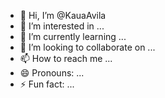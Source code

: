 - 👋 Hi, I’m @KauaAvila
- 👀 I’m interested in ...
- 🌱 I’m currently learning ...
- 💞️ I’m looking to collaborate on ...
- 📫 How to reach me ...
- 😄 Pronouns: ...
- ⚡ Fun fact: ...

<!---
KauaAvila/KauaAvila is a ✨ special ✨ repository because its `README.md` (this file) appears on your GitHub profile.
You can click the Preview link to take a look at your changes.
--->
